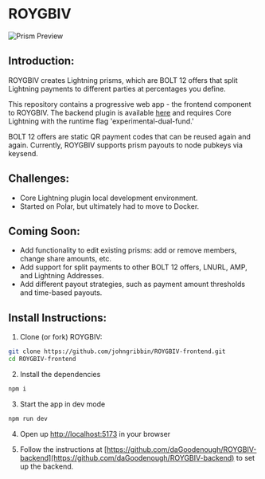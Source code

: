# ROYGBIV

![Prism Preview](https://i.imgur.com/heUckq4.jpg)

## Introduction:
ROYGBIV creates Lightning prisms, which are BOLT 12 offers that split Lightning payments to different parties at percentages you define.

This repository contains a progressive web app - the frontend component to ROYGBIV. The backend plugin is available [here](https://github.com/daGoodenough/ROYGBIV-backend) and requires Core Lightning with the runtime flag 'experimental-dual-fund.' 

BOLT 12 offers are static QR payment codes that can be reused again and again. Currently, ROYGBIV supports prism payouts to node pubkeys via keysend.

## Challenges:
- Core Lightning plugin local development environment.
- Started on Polar, but ultimately had to move to Docker.

## Coming Soon:
- Add functionality to edit existing prisms: add or remove members, change share amounts, etc.
- Add support for split payments to other BOLT 12 offers, LNURL, AMP, and Lightning Addresses. 
- Add different payout strategies, such as payment amount thresholds and time-based payouts.

## Install Instructions:

1. Clone (or fork) ROYGBIV:

```bash
git clone https://github.com/johngribbin/ROYGBIV-frontend.git
cd ROYGBIV-frontend
```

2. Install the dependencies

```bash
npm i
```

3. Start the app in dev mode

```bash
npm run dev
```

4. Open up [http://localhost:5173](http://localhost:5173) in your browser

5. Follow the instructions at [https://github.com/daGoodenough/ROYGBIV-backend](https://github.com/daGoodenough/ROYGBIV-backend) to set up the backend. 
